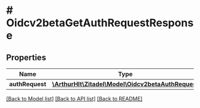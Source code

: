 # # Oidcv2betaGetAuthRequestResponse

## Properties

Name | Type | Description | Notes
------------ | ------------- | ------------- | -------------
**authRequest** | [**\ArthurHlt\Zitadel\Model\Oidcv2betaAuthRequest**](Oidcv2betaAuthRequest.md) |  | [optional]

[[Back to Model list]](../../README.md#models) [[Back to API list]](../../README.md#endpoints) [[Back to README]](../../README.md)

